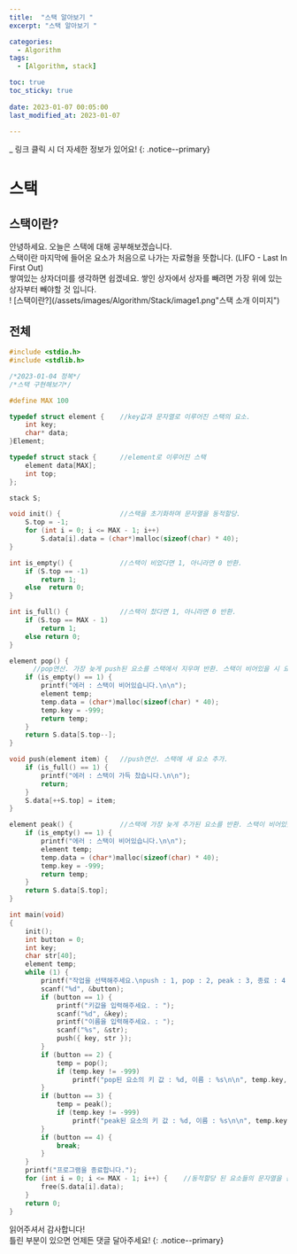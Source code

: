 ```yaml
---
title:  "스택 알아보기 " 
excerpt: "스택 알아보기 "

categories:
  - Algorithm
tags:
  - [Algorithm, stack]

toc: true
toc_sticky: true
 
date: 2023-01-07 00:05:00
last_modified_at: 2023-01-07

---
```

_ 링크 클릭 시 더 자세한 정보가 있어요!
{: .notice--primary} 

# 스택

## 스택이란?

안녕하세요. 오늘은 스택에 대해 공부해보겠습니다.<br>
스택이란 마지막에 들어온 요소가 처음으로 나가는 자료형을 뜻합니다. (LIFO - Last In First Out)<br>
쌓여있는 상자더미를 생각하면 쉽겠네요. 쌓인 상자에서 상자를 빼려면 가장 위에 있는 상자부터 빼야할 것 입니다.<br>
! [스택이란?](/assets/images/Algorithm/Stack/image1.png"스택 소개 이미지")


## 전체 

```cpp
#include <stdio.h>
#include <stdlib.h>

/*2023-01-04 정복*/
/*스택 구현해보기*/

#define MAX 100

typedef struct element {	//key값과 문자열로 이루어진 스택의 요소.
	int key;
	char* data;
}Element;

typedef struct stack {		//element로 이루어진 스택
	element data[MAX];
	int top;
};

stack S;

void init() {				//스택을 초기화하며 문자열을 동적할당.
	S.top = -1;
	for (int i = 0; i <= MAX - 1; i++)
		S.data[i].data = (char*)malloc(sizeof(char) * 40);
}

int is_empty() {			//스택이 비었다면 1, 아니라면 0 반환.
	if (S.top == -1)
		return 1;
	else  return 0;
}

int is_full() {				//스택이 찼다면 1, 아니라면 0 반환.
	if (S.top == MAX - 1)
		return 1;
	else return 0;
}

element pop() {				
      //pop연산. 가장 늦게 push된 요소를 스택에서 지우며 반환. 스택이 비어있을 시 요소의 키로 -999 반환
	if (is_empty() == 1) {
		printf("에러 : 스택이 비어있습니다.\n\n");
		element temp;
		temp.data = (char*)malloc(sizeof(char) * 40);
		temp.key = -999;
		return temp;
	}
	return S.data[S.top--];
}

void push(element item) {	//push연산. 스택에 새 요소 추가.
	if (is_full() == 1) {
		printf("에러 : 스택이 가득 찼습니다.\n\n");
		return;
	}
	S.data[++S.top] = item;
}

element peak() {			//스택에 가장 늦게 추가된 요소를 반환. 스택이 비어있을 시 요소의 키로 -999 반환
	if (is_empty() == 1) {
		printf("에러 : 스택이 비어있습니다.\n\n");
		element temp;
		temp.data = (char*)malloc(sizeof(char) * 40);
		temp.key = -999;
		return temp;
	}
	return S.data[S.top];
}

int main(void)
{
	init();
	int button = 0;
	int key;
	char str[40];
	element temp;
	while (1) {
		printf("작업을 선택해주세요.\npush : 1, pop : 2, peak : 3, 종료 : 4 : ");
		scanf("%d", &button);
		if (button == 1) {
			printf("키값을 입력해주세요. : ");
			scanf("%d", &key);
			printf("이름을 입력해주세요. : ");
			scanf("%s", &str);
			push({ key, str });
		}
		if (button == 2) {
			temp = pop();
			if (temp.key != -999)
				printf("pop된 요소의 키 값 : %d, 이름 : %s\n\n", temp.key, temp.data);
		}
		if (button == 3) {
			temp = peak();
			if (temp.key != -999)
				printf("peak된 요소의 키 값 : %d, 이름 : %s\n\n", temp.key, temp.data);
		}
		if (button == 4) {
			break;
		}
	}
	printf("프로그램을 종료합니다.");
	for (int i = 0; i <= MAX - 1; i++) {	//동적할당 된 요소들의 문자열을 동적할당 해제.
		free(S.data[i].data);
	}
	return 0;
}
```

읽어주셔서 감사합니다! <br>틀린 부분이 있으면 언제든 댓글 달아주세요!
{: .notice--primary} 
